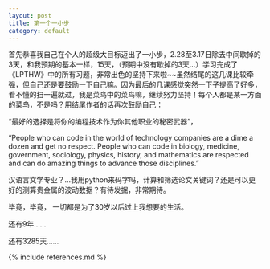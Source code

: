```yaml
---
layout: post
title: 第一个一小步
category: default
---
```


首先恭喜我自己在个人的超级大目标迈出了一小步，2.28至3.17日除去中间歇掉的3天，和我预期的基本一样，15天，（预期中没有歇掉的3天...）学习完成了《LPTHW》中的所有习题，非常出色的坚持下来啦~~虽然结尾的这几课比较牵强，但自己还是要鼓励一下自己嘛。因为最后的几课感觉突然一下子提高了好多，看不懂的扫一遍就过，我是菜鸟中的菜鸟嘛，继续努力坚持！每个人都是某一方面的菜鸟，不是吗？用结尾作者的话再次鼓励自己：

“最好的选择是将你的编程技术作为你其他职业的秘密武器”，

“People who can code in the world of technology companies are a dime a dozen and get no respect. People who can code in biology, medicine, government, sociology, physics, history, and mathematics are respected and can do amazing things to advance those disciplines.”

汉语言文学专业？...我用python来码字吗，计算和筛选论文关键词？还是可以更好的测算贵金属的波动数据？有待发掘，非常期待。

毕竟，毕竟， 一切都是为了30岁以后过上我想要的生活。

还有9年......

还有3285天......



{% include references.md %}
